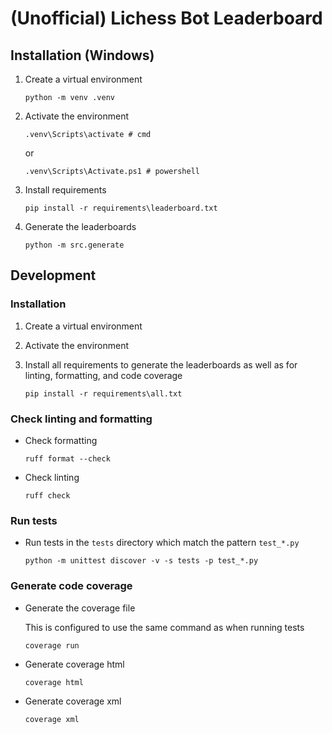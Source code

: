 # (Unofficial) Lichess Bot Leaderboard

## Installation (Windows)

1. Create a virtual environment

    ```shell
    python -m venv .venv
    ```

2. Activate the environment

    ```shell
    .venv\Scripts\activate # cmd
    ```

    or

    ```shell
    .venv\Scripts\Activate.ps1 # powershell
    ```

3. Install requirements

    ```shell
    pip install -r requirements\leaderboard.txt
    ```

4. Generate the leaderboards

    ```shell
    python -m src.generate
    ```

## Development

### Installation

1. Create a virtual environment
2. Activate the environment
3. Install all requirements to generate the leaderboards as well as for linting, formatting, and code coverage

    ```shell
    pip install -r requirements\all.txt
    ```

### Check linting and formatting

- Check formatting

    ```shell
    ruff format --check
    ```

- Check linting

    ```shell
    ruff check
    ```

### Run tests

- Run tests in the `tests` directory which match the pattern `test_*.py`

    ```shell
    python -m unittest discover -v -s tests -p test_*.py
    ```

### Generate code coverage

- Generate the coverage file

    This is configured to use the same command as when running tests

    ```shell
    coverage run
    ```

- Generate coverage html

    ```shell
    coverage html
    ```

- Generate coverage xml

    ```shell
    coverage xml
    ```
